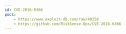 ```yaml
---
id: CVE-2016-6366
pocs:
    - https://www.exploit-db.com/raw/40258
    - https://github.com/RiskSense-Ops/CVE-2016-6366
---
```

